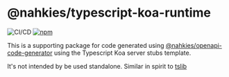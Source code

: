 # @nahkies/typescript-koa-runtime
![CI/CD](https://github.com/mnahkies/openapi-code-generator/actions/workflows/ci.yml/badge.svg)
[![npm](https://img.shields.io/npm/v/@nahkies/typescript-koa-runtime.svg)](https://www.npmjs.com/package/@nahkies/typescript-koa-runtime)

This is a supporting package for code generated using [@nahkies/openapi-code-generator](https://www.npmjs.com/package/@nahkies/openapi-code-generator) using the Typescript Koa server stubs template.

It's not intended by be used standalone. Similar in spirit to [tslib](https://www.npmjs.com/package/tslib)
